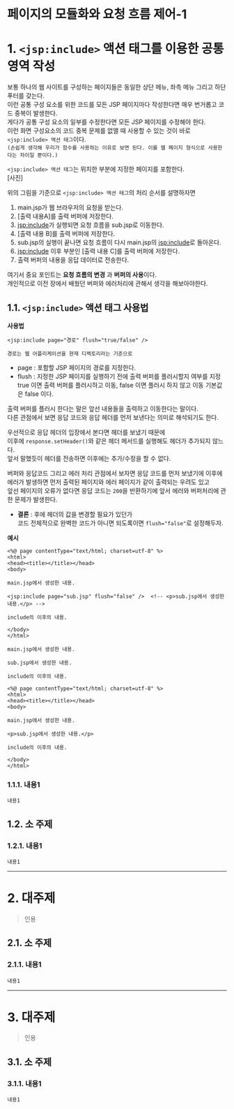 페이지의 모듈화와 요청 흐름 제어-1
=======================
# 1. ```<jsp:include>``` 액션 태그를 이용한 공통 영역 작성
보통 하나의 웹 사이트를 구성하는 페이지들은 동일한 상단 메뉴, 좌측 메뉴 그리고 하단 푸터를 갖는다.  
이런 공통 구성 요소를 위한 코드를 모든 JSP 페이지마다 작성한다면 매우 번거롭고 코드 중복이 발생한다.  
게다가 공통 구성 요소의 일부를 수정한다면 모든 JSP 페이지를 수정해야 한다.  
이런 화면 구성요소의 코드 중복 문제를 없앨 때 사용할 수 있는 것이 바로 ```<jsp:include> 액션 태그```이다.   
```(손쉽게 생각해 우리가 함수를 사용하는 이유로 보면 된다. 이를 웹 페이지 형식으로 사용한다는 차이일 뿐이다.)```  

```<jsp:include> 액션 태그```는 위치한 부분에 지정한 페이지를 포함한다.  
[사진]  
  
위의 그림을 기준으로 ```<jsp:include> 액션 태그```의 처리 순서를 설명하자면  
  
1. main.jsp가 웹 브라우저의 요청을 받는다.
2. [출력 내용A]를 출력 버퍼에 저장한다.  
3. <jsp:include>가 실행되면 요청 흐름을 sub.jsp로 이동한다.  
4. [출력 내용 B]를 출력 버퍼에 저장한다.  
5. sub.jsp의 실행이 끝나면 요청 흐름이 다시 main.jsp의 <jsp:include>로 돌아온다.
6. <jsp:include> 이후 부분인 [출력 내용 C]를 출력 버퍼에 저장한다.  
7. 출력 버퍼의 내용을 응답 데이터로 전송한다.  
    
여기서 중요 포인트는 **요청 흐름의 변경** 과 **버퍼의 사용**이다.    
개인적으로 이전 장에서 배웠던 버퍼와 에러처리에 관해서 생각을 해보아야한다.  
  
## 1.1. ```<jsp:include>``` 액션 태그 사용법
**사용법**
```
<jsp:include page="경로" flush="true/false" /> 

경로는 웹 어플리케이션을 현재 디렉토리라는 기준으로 
```

* page : 포함할 JSP 페이지의 경로를 지정한다.
* flush : 지정한 JSP 페이지를 실행하기 전에 출력 버퍼를 플러시할지 여부를 지정  
          true 이면 출력 버퍼를 플러시하고 이동, false 이면 플러시 하지 않고 이동 기본값은 false 이다.    
            
출력 버퍼를 플러시 한다는 말은 앞선 내용들을 출력하고 이동한다는 말이다.  
다른 관점에서 보면 응답 코드와 응답 헤더를 먼저 보낸다는 의미로 해석되기도 한다.
  
우선적으로 응답 헤더의 입장에서 본다면 헤더를 보냈기 때문에      
이후에 ```response.setHeader()```와 같은 헤더 메서드를 실행해도 헤더가 추가되지 않느다.      
앞서 말했듯이 헤더를 전송하면 이후에는 추가/수정을 할 수 없다.     
    
버퍼와 응답코드 그리고 에러 처리 관점에서 보자면 응답 코드를 먼저 보냈기에
이후에 에러가 발생하면 먼저 출력된 페이지와 에러 페이지가 같이 출력되는 우려도 있고  
앞선 페이지의 오류가 없다면 응답 코드는 ```200```을 반환하기에 앞서 에러와 버퍼처리에 관한 문제가 발생한다.  

* **결론** : 후에 헤더의 값을 변경할 필요가 있던가    
              코드 전체적으로 완벽한 코드가 아니면 되도록이면 ```flush="false"```로 설정해두자.  
  
**예시**
```
<%@ page contentType="text/html; charset=utf-8" %>
<html>
<head><title></title></head>
<body>

main.jsp에서 생성한 내용.

<jsp:include page="sub.jsp" flush="false" />  <!-- <p>sub.jsp에서 생성한 내용.</p> -->

include의 이후의 내용.

</body>
</html>
```
```
main.jsp에서 생성한 내용.

sub.jsp에서 생성한 내용.

include의 이후의 내용.
```
```
<%@ page contentType="text/html; charset=utf-8" %>
<html>
<head><title></title></head>
<body>

main.jsp에서 생성한 내용.

<p>sub.jsp에서 생성한 내용.</p>

include의 이후의 내용.

</body>
</html>
```
### 1.1.1. 내용1
```
내용1
```
## 1.2. 소 주제
### 1.2.1. 내용1
```
내용1
```

***
# 2. 대주제
> 인용
## 2.1. 소 주제
### 2.1.1. 내용1
```
내용1
```   

***
# 3. 대주제
> 인용
## 3.1. 소 주제
### 3.1.1. 내용1
```
내용1
```
